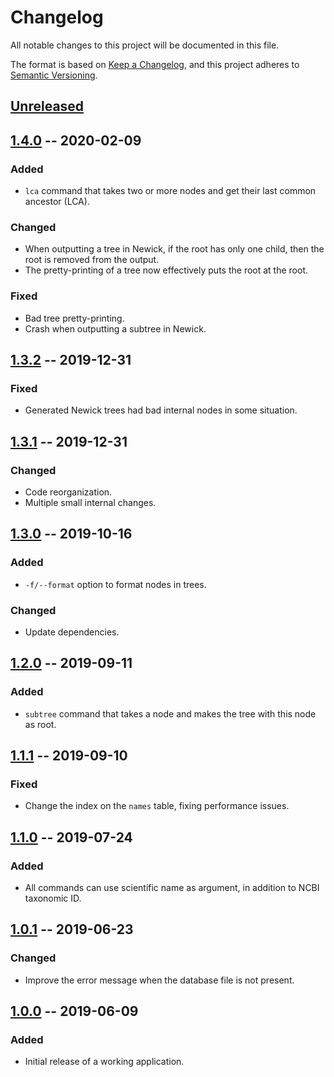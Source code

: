 # Changelog
All notable changes to this project will be documented in this file.

The format is based on [Keep a Changelog](https://keepachangelog.com/en/1.0.0/),
and this project adheres to [Semantic Versioning](https://semver.org/spec/v2.0.0.html).

## [Unreleased]

## [1.4.0] -- 2020-02-09
### Added
- `lca` command that takes two or more nodes and get their last common
  ancestor (LCA).

### Changed
- When outputting a tree in Newick, if the root has only one child,
  then the root is removed from the output.
- The pretty-printing of a tree now effectively puts the root at the root.

### Fixed
- Bad tree pretty-printing.
- Crash when outputting a subtree in Newick.

## [1.3.2] -- 2019-12-31
### Fixed
- Generated Newick trees had bad internal nodes in some situation.

## [1.3.1] -- 2019-12-31
### Changed
- Code reorganization.
- Multiple small internal changes.

## [1.3.0] -- 2019-10-16
### Added
- `-f/--format` option to format nodes in trees.

### Changed
- Update dependencies.

## [1.2.0] -- 2019-09-11
### Added
- `subtree` command that takes a node and makes the tree with this node as
  root.

## [1.1.1] -- 2019-09-10
### Fixed
- Change the index on the `names` table, fixing performance issues.

## [1.1.0] -- 2019-07-24
### Added
- All commands can use scientific name as argument, in addition to NCBI
  taxonomic ID.

## [1.0.1] -- 2019-06-23
### Changed
- Improve the error message when the database file is not present.

## [1.0.0] -- 2019-06-09
### Added
- Initial release of a working application.

[Unreleased]: https://github.com/Picani/fastax
[1.4.0]: https://github.com/Picani/fastax/releases/tag/v1.4.0
[1.3.2]: https://github.com/Picani/fastax/releases/tag/v1.3.2
[1.3.1]: https://github.com/Picani/fastax/releases/tag/v1.3.1
[1.3.0]: https://github.com/Picani/fastax/releases/tag/v1.3.0
[1.2.0]: https://github.com/Picani/fastax/releases/tag/v1.2.0
[1.1.1]: https://github.com/Picani/fastax/releases/tag/v1.1.1
[1.1.0]: https://github.com/Picani/fastax/tree/d877e5b2d44aed82acc646a9ba4a930e263c1d22
[1.0.1]: https://github.com/Picani/fastax/tree/731468f3b8abdc7cc859bb0e30aa1da84e1a22d3
[1.0.0]: https://github.com/Picani/fastax/tree/9f1a6ba928ab1661b95cd5bfa0e1b799b380debf
